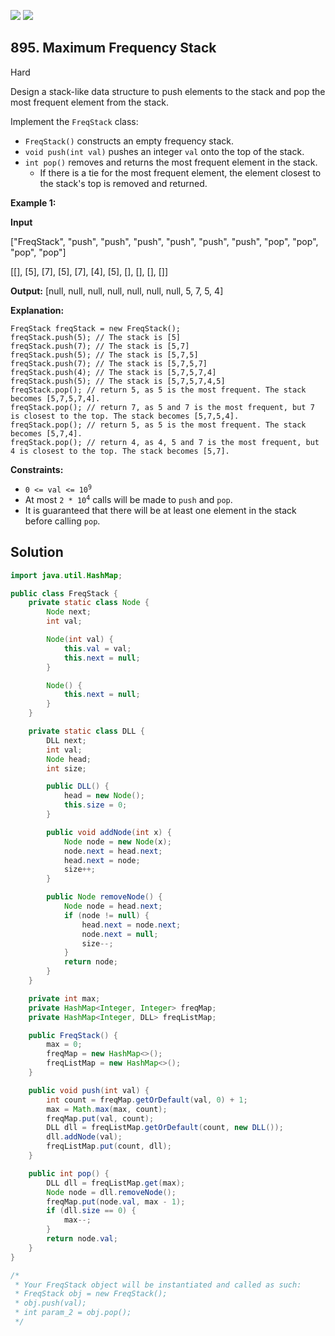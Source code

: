 [![](https://img.shields.io/github/stars/javadev/LeetCode-in-Java?label=Stars&style=flat-square)](https://github.com/javadev/LeetCode-in-Java)
[![](https://img.shields.io/github/forks/javadev/LeetCode-in-Java?label=Fork%20me%20on%20GitHub%20&style=flat-square)](https://github.com/javadev/LeetCode-in-Java/fork)

## 895\. Maximum Frequency Stack

Hard

Design a stack-like data structure to push elements to the stack and pop the most frequent element from the stack.

Implement the `FreqStack` class:

*   `FreqStack()` constructs an empty frequency stack.
*   `void push(int val)` pushes an integer `val` onto the top of the stack.
*   `int pop()` removes and returns the most frequent element in the stack.
    *   If there is a tie for the most frequent element, the element closest to the stack's top is removed and returned.

**Example 1:**

**Input**

["FreqStack", "push", "push", "push", "push", "push", "push", "pop", "pop", "pop", "pop"]

[[], [5], [7], [5], [7], [4], [5], [], [], [], []]

**Output:** [null, null, null, null, null, null, null, 5, 7, 5, 4]

**Explanation:**

    FreqStack freqStack = new FreqStack();
    freqStack.push(5); // The stack is [5]
    freqStack.push(7); // The stack is [5,7]
    freqStack.push(5); // The stack is [5,7,5]
    freqStack.push(7); // The stack is [5,7,5,7]
    freqStack.push(4); // The stack is [5,7,5,7,4]
    freqStack.push(5); // The stack is [5,7,5,7,4,5]
    freqStack.pop(); // return 5, as 5 is the most frequent. The stack becomes [5,7,5,7,4].
    freqStack.pop(); // return 7, as 5 and 7 is the most frequent, but 7 is closest to the top. The stack becomes [5,7,5,4].
    freqStack.pop(); // return 5, as 5 is the most frequent. The stack becomes [5,7,4].
    freqStack.pop(); // return 4, as 4, 5 and 7 is the most frequent, but 4 is closest to the top. The stack becomes [5,7]. 

**Constraints:**

*   <code>0 <= val <= 10<sup>9</sup></code>
*   At most <code>2 * 10<sup>4</sup></code> calls will be made to `push` and `pop`.
*   It is guaranteed that there will be at least one element in the stack before calling `pop`.

## Solution

```java
import java.util.HashMap;

public class FreqStack {
    private static class Node {
        Node next;
        int val;

        Node(int val) {
            this.val = val;
            this.next = null;
        }

        Node() {
            this.next = null;
        }
    }

    private static class DLL {
        DLL next;
        int val;
        Node head;
        int size;

        public DLL() {
            head = new Node();
            this.size = 0;
        }

        public void addNode(int x) {
            Node node = new Node(x);
            node.next = head.next;
            head.next = node;
            size++;
        }

        public Node removeNode() {
            Node node = head.next;
            if (node != null) {
                head.next = node.next;
                node.next = null;
                size--;
            }
            return node;
        }
    }

    private int max;
    private HashMap<Integer, Integer> freqMap;
    private HashMap<Integer, DLL> freqListMap;

    public FreqStack() {
        max = 0;
        freqMap = new HashMap<>();
        freqListMap = new HashMap<>();
    }

    public void push(int val) {
        int count = freqMap.getOrDefault(val, 0) + 1;
        max = Math.max(max, count);
        freqMap.put(val, count);
        DLL dll = freqListMap.getOrDefault(count, new DLL());
        dll.addNode(val);
        freqListMap.put(count, dll);
    }

    public int pop() {
        DLL dll = freqListMap.get(max);
        Node node = dll.removeNode();
        freqMap.put(node.val, max - 1);
        if (dll.size == 0) {
            max--;
        }
        return node.val;
    }
}

/*
 * Your FreqStack object will be instantiated and called as such:
 * FreqStack obj = new FreqStack();
 * obj.push(val);
 * int param_2 = obj.pop();
 */
```